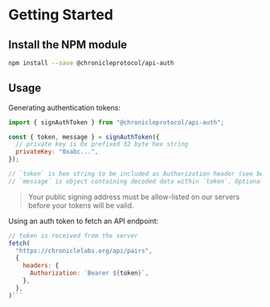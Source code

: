 # Getting Started

## Install the NPM module

```sh
npm install --save @chronicleprotocol/api-auth
```

## Usage

Generating authentication tokens:

```js
import { signAuthToken } from "@chronicleprotocol/api-auth";

const { token, message } = signAuthToken({
  // private key is 0x prefixed 32 byte hex string
  privateKey: "0xabc...",
});

// `token` is hex string to be included as Authorization header (see below)
// `message` is object containing decoded data within `token`. Optional, but can be useful for programmatic token handling

```

> Your public signing address must be allow-listed on our servers before your tokens will be valid.

Using an auth token to fetch an API endpoint:

```js
// token is received from the server
fetch(
  "https://chroniclelabs.org/api/pairs",
  {
    headers: {
      Authorization: `Bearer ${token}`,
    },
  },
)```
